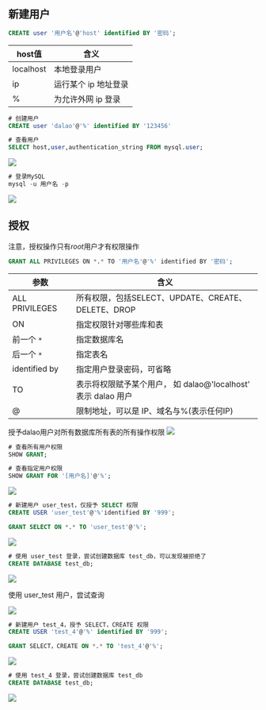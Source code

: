 <!--
 * @Description: 
 * @Version: 1.0
 * @Author: DaLao
 * @Email: dalao_li@163.com
 * @Date: 2021-10-06 13:11:32
 * @LastEditors: DaLao
 * @LastEditTime: 2021-11-10 23:06:51
-->
## 新建用户

```sql
CREATE user '用户名'@'host' identified BY '密码';
```
| host值    | 含义                 |
| --------- | -------------------- |
| localhost | 本地登录用户         |
| ip        | 运行某个 ip 地址登录 |
| %         | 为允许外网 ip 登录   |

```sql
# 创建用户 
CREATE user 'dalao'@'%' identified BY '123456'

# 查看用户
SELECT host,user,authentication_string FROM mysql.user;
```

![](https://cdn.hurra.ltd/img/20200516001828.png)

```sql
# 登录MySQL
mysql -u 用户名 -p
```

![](https://cdn.hurra.ltd/img/20200516001919.png)

## 授权

注意，授权操作只有$root$用户才有权限操作

```sql
GRANT ALL PRIVILEGES ON *.* TO '用户名'@'%' identified BY '密码';
```


| 参数           | 含义                                                          |
| -------------- | ------------------------------------------------------------- |
| ALL PRIVILEGES | 所有权限，包括SELECT、UPDATE、CREATE、DELETE、DROP            |
| ON             | 指定权限针对哪些库和表                                        |
| 前一个 `*`     | 指定数据库名                                                  |
| 后一个 `*`     | 指定表名                                                      |
| identified by  | 指定用户登录密码，可省略                                      |
| TO             | 表示将权限赋予某个用户， 如 dalao@'localhost' 表示 dalao 用户 |
| @              | 限制地址，可以是 IP、域名与%(表示任何IP)                      |

授予dalao用户对所有数据库所有表的所有操作权限
![](https://cdn.hurra.ltd/img/20200516003253.png)

```sql
# 查看所有用户权限
SHOW GRANT;

# 查看指定用户权限
SHOW GRANT FOR '[用户名]'@'%';
```

![](https://cdn.hurra.ltd/img/20200516003557.png)


```sql
# 新建用户 user_test，仅授予 SELECT 权限
CREATE USER 'user_test'@'%'identified BY '999';

GRANT SELECT ON *.* TO 'user_test'@'%';
```

![](https://cdn.hurra.ltd/img/20200516004045.png)


```sql
# 使用 user_test 登录，尝试创建数据库 test_db，可以发现被拒绝了
CREATE DATABASE test_db;
```

![](https://cdn.hurra.ltd/img/20200516004259.png)

使用 user_test 用户，尝试查询

![](https://cdn.hurra.ltd/img/20200516004447.png)


```sql
# 新建用户 test_4，授予 SELECT，CREATE 权限
CREATE USER 'test_4'@'%' identified BY '999';

GRANT SELECT，CREATE ON *.* TO 'test_4'@'%';
```

![](https://cdn.hurra.ltd/img/20200516084018.png)

```sql
# 使用 test_4 登录，尝试创建数据库 test_db
CREATE DATABASE test_db;
```

![](https://cdn.hurra.ltd/img/20200516084301.png)